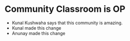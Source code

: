 # Community Classroom is OP

- Kunal Kushwaha says that this community is amazing.
- Kunal made this change
- Anunay made this change
